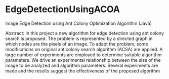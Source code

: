 # EdgeDetectionUsingACOA
Image Edge Detection using Ant Colony Optimization Algorithm (Java)

Abstract:
 In this project a new algorithm for edge detection using ant colony search is
proposed. The problem is represented by a directed graph in which nodes are the
pixels of an image. To adapt the problem, some modifications on original ant colony
search algorithm (ACSA) are applied. A large number of experiments are employed
to determine suitable algorithm parameters. We drive an experimental relationship
between the size of the image to be analyzed and algorithm parameters. Several
experiments are made and the results suggest the effectiveness of the proposed
algorithm
